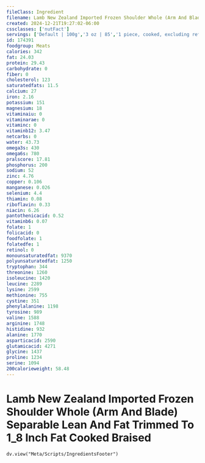 ```yaml
---
fileClass: Ingredient
filename: Lamb New Zealand Imported Frozen Shoulder Whole (Arm And Blade) Separable Lean And Fat Trimmed To 1_8 Inch Fat Cooked Braised
created: 2024-12-21T19:27:02-06:00
cssclasses: ['nutFact']
servings: ['Default | 100g','3 oz | 85','1 piece, cooked, excluding refuse (yield from 1 lb raw meat with refuse) | 233']
id: 174391
foodgroup: Meats
calories: 342
fat: 24.03
protein: 29.43
carbohydrate: 0
fiber: 0
cholesterol: 123
saturatedfats: 11.5
calcium: 27
iron: 2.16
potassium: 151
magnesium: 18
vitaminaiu: 0
vitaminarae: 0
vitaminc: 0
vitaminb12: 3.47
netcarbs: 0
water: 43.73
omega3s: 430
omega6s: 780
pralscore: 17.81
phosphorus: 200
sodium: 52
zinc: 4.76
copper: 0.106
manganese: 0.026
selenium: 4.4
thiamin: 0.08
riboflavin: 0.33
niacin: 6.26
pantothenicacid: 0.52
vitaminb6: 0.07
folate: 1
folicacid: 0
foodfolate: 1
folatedfe: 1
retinol: 0
monounsaturatedfat: 9370
polyunsaturatedfat: 1250
tryptophan: 344
threonine: 1260
isoleucine: 1420
leucine: 2289
lysine: 2599
methionine: 755
cystine: 351
phenylalanine: 1198
tyrosine: 989
valine: 1588
arginine: 1748
histidine: 932
alanine: 1770
asparticacid: 2590
glutamicacid: 4271
glycine: 1437
proline: 1234
serine: 1094
200calorieweight: 58.48
---
```


# Lamb New Zealand Imported Frozen Shoulder Whole (Arm And Blade) Separable Lean And Fat Trimmed To 1_8 Inch Fat Cooked Braised

```dataviewjs
dv.view("Meta/Scripts/IngredientsFooter")
```